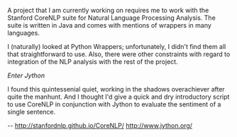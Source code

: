 A project that I am currently working on requires me to work with the Stanford CoreNLP suite for Natural Language Processing Analysis. The suite is written in Java and comes with mentions of wrappers in many languages.

I (naturally) looked at Python Wrappers; unfortunately, I didn't find them all that straightforward to use. Also, there were other constraints with regard to integration of the NLP analysis with the rest of the project.

*Enter Jython*

I found this quintessenial quiet, working in the shadows overachiever after quite the manhunt. And I thought I'd give a quick and dry introductory script to use CoreNLP in conjunction with Jython to evaluate the sentiment of a single sentence.

--
http://stanfordnlp.github.io/CoreNLP/
http://www.jython.org/

